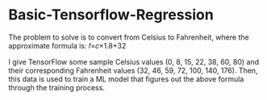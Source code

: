 # Basic-Tensorflow-Regression

The problem to solve is to convert from Celsius to Fahrenheit, where the approximate formula is:
𝑓=𝑐×1.8+32 

I give TensorFlow some sample Celsius values (0, 8, 15, 22, 38, 60, 80) and their corresponding Fahrenheit values (32, 46, 59, 72, 100, 140, 176). Then, this data is used to train a ML model that figures out the above formula through the training process.
